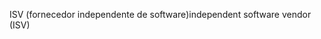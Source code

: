 <span data-ttu-id="b1ae0-101">ISV (fornecedor independente de software)</span><span class="sxs-lookup"><span data-stu-id="b1ae0-101">independent software vendor (ISV)</span></span>